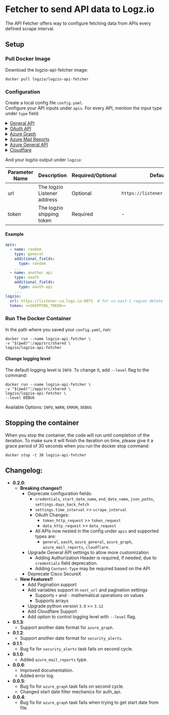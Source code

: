 # Fetcher to send API data to Logz.io
The API Fetcher offers way to configure fetching data from APIs every defined scrape interval.

## Setup

### Pull Docker Image
Download the logzio-api-fetcher image:

```shell
docker pull logzio/logzio-api-fetcher
```

### Configuration
Create a local config file `config.yaml`.  
Configure your API inputs under `apis`. For every API, mention the input type under `type` field:
<details>
  <summary>
    <span><a href="./src/apis/general/README.md">General API</a></span>
  </summary>

For structuring custom API calls use type `general` API with the parameters below.

## Configuration Options
| Parameter Name     | Description                                                                                                                       | Required/Optional | Default                     |
|--------------------|-----------------------------------------------------------------------------------------------------------------------------------|-------------------|-----------------------------|
| name               | Name of the API (custom name)                                                                                                     | Optional          | the defined `url`           |
| url                | The request URL                                                                                                                   | Required          | -                           |
| headers            | The request Headers                                                                                                               | Optional          | `{}`                        |
| body               | The request body                                                                                                                  | Optional          | -                           |
| method             | The request method (`GET` or `POST`)                                                                                              | Optional          | `GET`                       |
| pagination         | Pagination settings if needed (see [options below](#pagination-configuration-options))                                            | Optional          | -                           |
| next_url           | If needed to update the URL in next requests based on the last response. Supports using variables ([see below](#using-variables)) | Optional          | -                           |
| response_data_path | The path to the data inside the response                                                                                          | Optional          | response root               |
| additional_fields  | Additional custom fields to add to the logs before sending to logzio                                                              | Optional          | Add `type` as `api-fetcher` |
| scrape_interval    | Time interval to wait between runs (unit: `minutes`)                                                                              | Optional          | 1 (minute)                  |

## Pagination Configuration Options
If needed, you can configure pagination.

| Parameter Name   | Description                                                                                                                                      | Required/Optional                                  | Default |
|------------------|--------------------------------------------------------------------------------------------------------------------------------------------------|----------------------------------------------------|---------|
| type             | The pagination type (`url`, `body` or `headers`)                                                                                                 | Required                                           | -       |
| url_format       | If pagination type is `url`, configure the URL format used for the pagination. Supports using variables ([see below](#using-variables)).         | Required if pagination type is `url`               | -       |
| update_first_url | `True` or `False`; If pagination type is `url`, and it's required to append new params to the first request URL and not reset it completely.     | Optional if pagination type is `url`               | False   |
| headers_format   | If pagination type is `headers`, configure the headers format used for the pagination. Supports using variables ([see below](#using-variables)). | Required if pagination type is `headers`           | -       |
| body_format      | If pagination type is `body`, configure the body format used for the pagination. Supports using variables ([see below](#using-variables)).       | Required if pagination type is `body`              | -       |
| stop_indication  | When should the pagination end based on the response. (see [options below](#pagination-stop-indication-configuration)).                          | Optional (if not defined will stop on `max_calls`) | -       |
| max_calls        | Max calls that the pagination can make. (Supports up to 1000)                                                                                    | Optional                                           | 1000    |

## Pagination Stop Indication Configuration
| Parameter Name | Description                                                                             | Required/Optional                               | Default |
|----------------|-----------------------------------------------------------------------------------------|-------------------------------------------------|---------|
| field          | The name of the field in the response body, to search the stop indication at            | Required                                        | -       |
| condition      | The stop condition (`empty`, `equals` or `contains`)                                    | Required                                        | -       |
| value          | If condition is `equals` or `contains`, the value of the `field` that we should stop at | Required if condition is `equals` or `contains` | -       |

## Using Variables
Using variables allows taking values from the response of the first request, to structure the request after it.  
Mathematical operations `+` and `-` are supported, in order to add or reduce a number from the variable value.  

Use case examples for variable usage:
1. Update a date filter at every call
2. Update a page number in pagination

To use variables:
- Wrap the variable name in curly brackets
- Provide the full path to that variable in the response
- Add `res.` prefix to the path.

Example: Say this is my response:
```json
{
  "field": "value",
  "another_field": {
    "nested": 123
  },
  "num_arr": [1, 2, 3],
  "obj_arr": [
    {
      "field2": 345
    },
    {
      "field2": 567
    }
  ]
}
```
Paths to fields values are structured like so:
- `{res.field}` = `"value"`
- `{res.another_field.nested}` = `123`
- `{res.num_arr.[2]}` = `3`
- `{res.obj_arr.[0].field2}` = `345`

Using the fields values in the `next_url` for example like so:
```Yaml
next_url: https://logz.io/{res.field}/{res.obj_arr[0].field2}
```
Would update the URL at every call to have the value of the given fields from the response, in our example the url for the next call would be:
```
https://logz.io/value/345
```
And in the call after it, it would update again according to the response and the `next_url` structure, and so on.


</details>
<details>
  <summary>
    <span><a href="./src/apis/oauth/README.md">OAuth API</a></span>
  </summary>

For structuring custom OAuth calls use type `oauth` API with the parameters below.

## Configuration Options
| Parameter Name    | Description                                                                                                                           | Required/Optional | Default                     |
|-------------------|---------------------------------------------------------------------------------------------------------------------------------------|-------------------|-----------------------------|
| name              | Name of the API (custom name)                                                                                                         | Optional          | the defined `url`           |
| token_request     | Nest here any detail relevant to the request to get the bearer access token. (Options in [General API](./src/apis/general/README.md)) | Required          | -                           |
| data_request      | Nest here any detail relevant to the data request. (Options in [General API](./src/apis/general/README.md))                           | Required          | -                           |
| scrape_interval   | Time interval to wait between runs (unit: `minutes`)                                                                                  | Optional          | 1 (minute)                  |
| additional_fields | Additional custom fields to add to the logs before sending to logzio                                                                  | Optional          | Add `type` as `api-fetcher` |

</details>
<details>
  <summary>
    <span><a href="./src/apis/azure/README.MD/#azure-graph">Azure Graph</a></span>
  </summary>

For Azure Graph, use type `azure_graph` with the below parameters.

## Configuration Options
| Parameter Name                 | Description                                                          | Required/Optional | Default           |
|--------------------------------|----------------------------------------------------------------------|-------------------|-------------------|
| name                           | Name of the API (custom name)                                        | Optional          | `azure api`       |
| azure_ad_tenant_id             | The Azure AD Tenant id                                               | Required          | -                 |
| azure_ad_client_id             | The Azure AD Client id                                               | Required          | -                 |
| azure_ad_secret_value          | The Azure AD Secret value                                            | Required          | -                 |
| date_filter_key                | The name of key to use for the date filter in the request URL params | Optional          | `createdDateTime` |
| data_request.url               | The request URL                                                      | Required          | -                 |
| data_request.additional_fields | Additional custom fields to add to the logs before sending to logzio | Optional          | -                 |
| days_back_fetch                | The amount of days to fetch back in the first request                | Optional          | 1 (day)           |
| scrape_interval                | Time interval to wait between runs (unit: `minutes`)                 | Optional          | 1 (minute)        |

</details>

<details>
  <summary>
    <span><a href="./src/apis/azure/README.MD/#azure-mail-reports">Azure Mail Reports</a></span>
  </summary>

For Azure Mail Reports, use type `azure_mail_reports` with the below parameters.

## Configuration Options
| Parameter Name                 | Description                                                                 | Required/Optional | Default     |
|--------------------------------|-----------------------------------------------------------------------------|-------------------|-------------|
| name                           | Name of the API (custom name)                                               | Optional          | `azure api` |
| azure_ad_tenant_id             | The Azure AD Tenant id                                                      | Required          | -           |
| azure_ad_client_id             | The Azure AD Client id                                                      | Required          | -           |
| azure_ad_secret_value          | The Azure AD Secret value                                                   | Required          | -           |
| start_date_filter_key          | The name of key to use for the start date filter in the request URL params. | Optional          | `startDate` |
| end_date_filter_key            | The name of key to use for the end date filter in the request URL params.   | Optional          | `EndDate`   |
| data_request.url               | The request URL                                                             | Required          | -           |
| data_request.additional_fields | Additional custom fields to add to the logs before sending to logzio        | Optional          | -           |
| days_back_fetch                | The amount of days to fetch back in the first request                       | Optional          | 1 (day)     |
| scrape_interval                | Time interval to wait between runs (unit: `minutes`)                        | Optional          | 1 (minute)  |


</details>
<details>
  <summary>
    <span><a href="./src/apis/azure/README.MD/#azure-general">Azure General API</a></span>
  </summary>

For structuring custom general Azure API calls use type `azure_general` API with the parameters below.

## Configuration Options
| Parameter Name        | Description                                                                                                 | Required/Optional | Default     |
|-----------------------|-------------------------------------------------------------------------------------------------------------|-------------------|-------------|
| name                  | Name of the API (custom name)                                                                               | Optional          | `azure api` |
| azure_ad_tenant_id    | The Azure AD Tenant id                                                                                      | Required          | -           |
| azure_ad_client_id    | The Azure AD Client id                                                                                      | Required          | -           |
| azure_ad_secret_value | The Azure AD Secret value                                                                                   | Required          | -           |
| data_request          | Nest here any detail relevant to the data request. (Options in [General API](./src/apis/general/README.md)) | Required          | -           |
| days_back_fetch       | The amount of days to fetch back in the first request                                                       | Optional          | 1 (day)     |
| scrape_interval       | Time interval to wait between runs (unit: `minutes`)                                                        | Optional          | 1 (minute)  |

</details>
<details>
  <summary>
    <span><a href="./src/apis/cloudflare/README.md">Cloudflare</a></span>
  </summary>

For Cloudflare API, use type as `cloudflare`.  
By default `cloudflare` API type:

- has built in pagination settings
- sets the `response_data_path` to `result` field.

## Configuration Options
| Parameter Name          | Description                                                                                                                                | Required/Optional | Default           |
|-------------------------|--------------------------------------------------------------------------------------------------------------------------------------------|-------------------|-------------------|
| name                    | Name of the API (custom name)                                                                                                              | Optional          | the defined `url` |
| cloudflare_account_id   | The CloudFlare Account ID                                                                                                                  | Required          | -                 |
| cloudflare_bearer_token | The Cloudflare Bearer token                                                                                                                | Required          | -                 |
| url                     | The request URL                                                                                                                            | Required          | -                 |
| next_url                | If needed to update the URL in next requests based on the last response. Supports using variables (see [General API](./general/README.md)) | Optional          | -                 |
| additional_fields       | Additional custom fields to add to the logs before sending to logzio                                                                       | Optional          | -                 |
| scrape_interval         | Time interval to wait between runs (unit: `minutes`)                                                                                       | Optional          | 1 (minute)        |
| pagination_off          | True if builtin pagination should be off, False otherwise                                                                                  | Optional          | `False`           |

</details>


And your logzio output under `logzio`:

| Parameter Name | Description                 | Required/Optional | Default                         |
|----------------|-----------------------------|-------------------|---------------------------------|
| url            | The logzio Listener address | Optional          | `https://listener.logz.io:8071` |
| token          | The logzio shipping token   | Required          | -                               |

#### Example
```Yaml
apis:
  - name: random
    type: general
    additional_fields:
      type: random
    ...
  - name: another api
    type: oauth
    additional_fields:
      type: oauth-api
    ...
logzio:
  url: https://listener-ca.logz.io:8071  # for us-east-1 region delete url param (default)
  token: <<SHIPPING_TOKEN>>
```

### Run The Docker Container
In the path where you saved your `config.yaml`, run:
```shell
docker run --name logzio-api-fetcher \
-v "$(pwd)":/app/src/shared \
logzio/logzio-api-fetcher 
```

#### Change logging level
The default logging level is `INFO`. To change it, add `--level` flag to the command:
```shell
docker run --name logzio-api-fetcher \
-v "$(pwd)":/app/src/shared \
logzio/logzio-api-fetcher \
--level DEBUG
```
Available Options: `INFO`, `WARN`, `ERROR`, `DEBUG`

## Stopping the container
When you stop the container, the code will run until completion of the iteration. To make sure it will finish the iteration on time, 
please give it a grace period of 30 seconds when you run the docker stop command:

```shell
docker stop -t 30 logzio-api-fetcher
```

## Changelog:
- **0.2.0**:
  - **Breaking changes!!**
    - Deprecate configuration fields:
      - `credentials`, `start_date_name`, `end_date_name`, `json_paths`, `settings.days_back_fetch`
      - `settings.time_interval` >> `scrape_interval`
      - OAuth Changes:
        - `token_http_request` >> `token_request`
        - `data_http_request` >> `data_request`
      - All APIs now nested in the config under `apis` and supported types are:
        - `general`, `oauth`, `azure_general`, `azure_graph`, `azure_mail_reports`, `cloudflare`.
    - Upgrade General API settings to allow more customization 
      - Adding Authorization Header is required, if needed, due to `credentials` field deprecation.
      - Adding `Content-Type` may be required based on the API
    - Deprecate Cisco SecureX 
  - **New Features!!**
    - Add Pagination support
    - Add variables support in `next_url` and pagination settings
      - Supports `+` and `-` mathematical operations on values
      - Supports arrays
    - Upgrade python version `3.9` >> `3.12`
    - Add Cloudflare Support
    - Add option to control logging level with `--level` flag.
- **0.1.3**:
  - Support another date format for `azure_graph`.
- **0.1.2**:
  - Support another date format for `security_alerts`.
- **0.1.1**:
  - Bug fix for `security_alerts` task fails on second cycle.
- **0.1.0**:
  - Added `azure_mail_reports` type.
- **0.0.6**:
  - Improved documentation.
  - Added error log.
- **0.0.5**:
  - Bug fix for `azure_graph` task fails on second cycle.
  - Changed start date filter mechanics for auth_api.
- **0.0.4**:
  - Bug fix for `azure_graph` task fails when trying to get start date from file.
